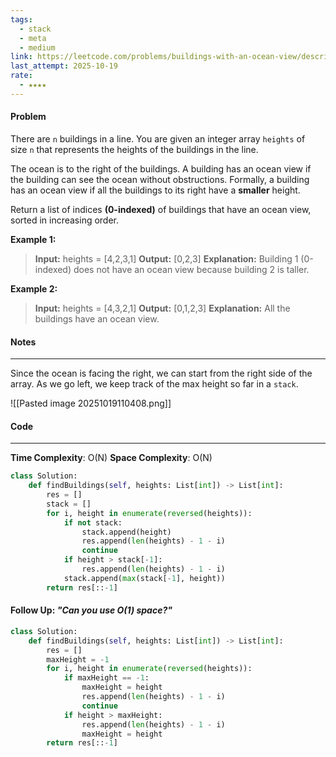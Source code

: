 ```yaml
---
tags:
  - stack
  - meta
  - medium
link: https://leetcode.com/problems/buildings-with-an-ocean-view/description/?envType=company&envId=facebook&favoriteSlug=facebook-thirty-days
last_attempt: 2025-10-19
rate:
  - ★★★★
---
```

#### Problem
There are `n` buildings in a line. You are given an integer array `heights` of size `n` that represents the heights of the buildings in the line.

The ocean is to the right of the buildings. A building has an ocean view if the building can see the ocean without obstructions. Formally, a building has an ocean view if all the buildings to its right have a **smaller** height.

Return a list of indices **(0-indexed)** of buildings that have an ocean view, sorted in increasing order.

**Example 1:**

>**Input:** heights = [4,2,3,1]
**Output:** [0,2,3]
**Explanation:** Building 1 (0-indexed) does not have an ocean view because building 2 is taller.

**Example 2:**

>**Input:** heights = [4,3,2,1]
**Output:** [0,1,2,3]
**Explanation:** All the buildings have an ocean view.

#### Notes
---
Since the ocean is facing the right, we can start from the right side of the array. As we go left, we keep track of the max height so far in a `stack`.

![[Pasted image 20251019110408.png]]

#### Code
---
**Time Complexity**: O(N)
**Space Complexity**: O(N)

```python
class Solution:
    def findBuildings(self, heights: List[int]) -> List[int]:
        res = []
        stack = []
        for i, height in enumerate(reversed(heights)):
            if not stack:
                stack.append(height)
                res.append(len(heights) - 1 - i)
                continue
            if height > stack[-1]:
                res.append(len(heights) - 1 - i)
            stack.append(max(stack[-1], height))
        return res[::-1]
```


#### Follow Up: *"Can you use O(1) space?"*

```python
class Solution:
    def findBuildings(self, heights: List[int]) -> List[int]:
        res = []
        maxHeight = -1 
        for i, height in enumerate(reversed(heights)):
            if maxHeight == -1:
                maxHeight = height
                res.append(len(heights) - 1 - i)
                continue
            if height > maxHeight:
                res.append(len(heights) - 1 - i)
                maxHeight = height
        return res[::-1]
```